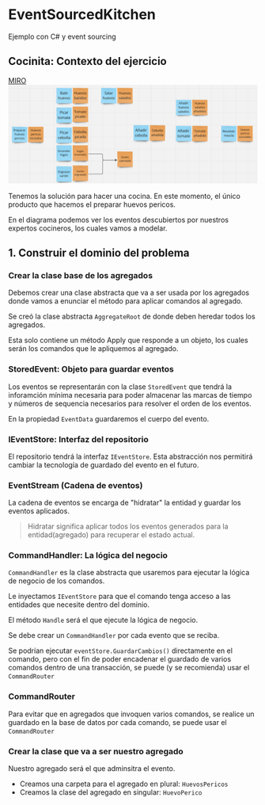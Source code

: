 # EventSourcedKitchen

Ejemplo con C# y event sourcing

## Cocinita: Contexto del ejercicio

[MIRO](https://miro.com/app/board/uXjVIWSuopc=/?share_link_id=671970103168)
![EventStorming de la cocina](Assets/img/eventStorming.png)

Tenemos la solución para hacer una cocina. En este momento, el único producto que hacemos el preparar huevos pericos.

En el diagrama podemos ver los eventos descubiertos por nuestros expertos cocineros, los cuales vamos a modelar.

## 1. Construir el dominio del problema

### Crear la clase base de los agregados

Debemos crear una clase abstracta que va a ser usada por los agregados donde  vamos a enunciar el método para aplicar comandos al agregado.

Se creó la clase abstracta `AggregateRoot` de donde deben heredar todos los agregados.

Esta solo contiene un método Apply que responde a un objeto, los cuales serán los comandos que le apliquemos al agregado.

### StoredEvent: Objeto para guardar eventos 

Los eventos se representarán con la clase `StoredEvent` que tendrá la inforamción mínima necesaria para poder almacenar las marcas de tiempo y números de sequencia necesarios para resolver el orden de los eventos.

En la propiedad `EventData` guardaremos el cuerpo del evento.

### IEventStore: Interfaz del repositorio

El repositorio tendrá la interfaz `IEventStore`. Esta abstracción nos permitirá cambiar la tecnología de guardado del evento en el futuro.

### EventStream (Cadena de eventos)

La cadena de eventos se encarga de "hidratar" la entidad y guardar los eventos aplicados.

> Hidratar significa aplicar todos los eventos generados para la entidad(agregado) para recuperar el estado actual.

### CommandHandler: La lógica del negocio

`CommandHandler` es la clase abstracta que usaremos para ejecutar la lógica de negocio de los comandos.

Le inyectamos `IEventStore` para que el comando tenga acceso a las entidades que necesite dentro del dominio.

El método `Handle` será el que ejecute la lógica de negocio.

Se debe crear un `CommandHandler` por cada evento que se reciba.

Se podrían ejecutar `eventStore.GuardarCambios()` directamente en el comando, pero con el fin de poder encadenar el guardado de varios comandos dentro de una transacción, se puede (y se recomienda) usar el `CommandRouter`

### CommandRouter

Para evitar que en agregados que invoquen varios comandos, se realice un guardado en la base de datos por cada comando, se puede usar el `CommandRouter`

### Crear la clase que va a ser nuestro agregado

Nuestro agregado será el que adminsitra el evento.

- Creamos una carpeta para el agregado en plural: `HuevosPericos`
- Creamos la clase del agregado en singular: `HuevoPerico`
  